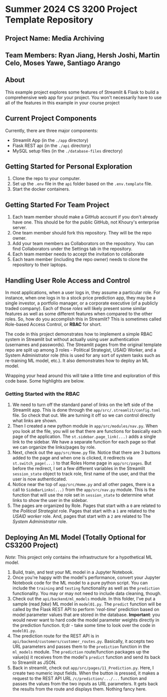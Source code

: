 # Summer 2024 CS 3200 Project Template Repository

## Project Name: Media Archiving
## Team Members: Ryan Jiang, Hersh Joshi, Martin Celo, Moses Yawe, Santiago Arango


## About

This example project explores some features of Streamlit & Flask to build a comprehensive web app for your project.  You won't necessarily have to use all of the features in this example in your course project 

## Current Project Components

Currently, there are three major components:
- Streamlit App (in the `./app` directory)
- Flask REST api (in the `./api` directory)
- MySQL setup files (in the `./database-files` directory)

## Getting Started for Personal Exploration
1. Clone the repo to your computer. 
1. Set up the `.env` file in the `api` folder based on the `.env.template` file.
1. Start the docker containers. 

## Getting Started For Team Project
1. Each team member should make a GitHub account if you don't already have one.  This should be for the public GitHub, not Khoury's enterprise server. 
1. One team member should fork this repository. They will be the repo owner. 
1. Add your team members as Collaborators on the repository.  You can find Collaborators under the Settings tab in the repository.
1. Each team member needs to accept the invitation to collaborate
1. Each team member (including the repo owner) needs to clone the repository to their laptops. 

## Handling User Role Access and Control

In most applications, when a user logs in, they assume a particular role.  For instance, when one logs in to a stock price prediction app, they may be a single investor, a portfolio manager, or a corporate executive (of a publicly traded company).  Each of those *roles* will likely present some similar features as well as some different features when compared to the other roles. So, how do you accomplish this in Streamlit?  This is sometimes called Role-based Access Control, or **RBAC** for short. 

The code in this project demonstrates how to implement a simple RBAC system in Streamlit but without actually using user authentication (usernames and passwords).  The Streamlit pages from the original template repo are split up among 3 roles - Political Strategist, USAID Worker, and a System Administrator role (this is used for any sort of system tasks such as re-training ML model, etc.). It also demonstrates how to deploy an ML model. 

Wrapping your head around this will take a little time and exploration of this code base.  Some highlights are below. 

### Getting Started with the RBAC 
1. We need to turn off the standard panel of links on the left side of the Streamlit app. This is done through the `app/src/.streamlit/config.toml` file.  So check that out. We are turning it off so we can control directly what links are shown. 
1. Then I created a new python module in `app/src/modules/nav.py`.  When you look at the file, you will se that there are functions for basically each page of the application. The `st.sidebar.page_link(...)` adds a single link to the sidebar. We have a separate function for each page so that we can organize the links/pages by role. 
1. Next, check out the `app/src/Home.py` file. Notice that there are 3 buttons added to the page and when one is clicked, it redirects via `st.switch_page(...)` to that Roles Home page in `app/src/pages`.  But before the redirect, I set a few different variables in the Streamlit `session_state` object to track role, first name of the user, and that the user is now authenticated.  
1. Notice near the top of `app/src/Home.py` and all other pages, there is a call to `SideBarLinks(...)` from the `app/src/nav.py` module.  This is the function that will use the role set in `session_state` to determine what links to show the user in the sidebar. 
1. The pages are organized by Role.  Pages that start with a `0` are related to the *Political Strategist* role.  Pages that start with a `1` are related to the *USAID worker* role.  And, pages that start with a `2` are related to The *System Administrator* role. 


## Deploying An ML Model (Totally Optional for CS3200 Project)

*Note*: This project only contains the infrastructure for a hypothetical ML model. 

1. Build, train, and test your ML model in a Jupyter Notebook. 
1. Once you're happy with the model's performance, convert your Jupyter Notebook code for the ML model to a pure python script.  You can include the `training` and `testing` functionality as well as the `prediction` functionality.  You may or may not need to include data cleaning, though. 
1. Check out the  `api/backend/ml_models` module.  In this folder, I've put a sample (read *fake*) ML model in `model01.py`.  The `predict` function will be called by the Flask REST API to perform '*real-time*' prediction based on model parameter values that are stored in the database.  **Important**: you would never want to hard code the model parameter weights directly in the prediction function.  tl;dr - take some time to look over the code in `model01.py`.  
1. The prediction route for the REST API is in `api/backend/customers/customer_routes.py`. Basically, it accepts two URL parameters and passes them to the `prediction` function in the `ml_models` module. The `prediction` route/function packages up the value(s) it receives from the model's `predict` function and send its back to Streamlit as JSON. 
1. Back in streamlit, check out `app/src/pages/11_Prediction.py`.  Here, I create two numeric input fields.  When the button is pressed, it makes a request to the REST API URL `/c/prediction/.../...` function and passes the values from the two inputs as URL parameters.  It gets back the results from the route and displays them. Nothing fancy here.


 
